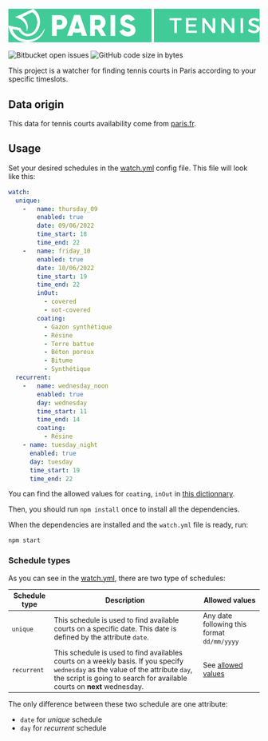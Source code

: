 
<p align="center">
  <img src="./res/paris_tennis.png" width="850" title="parisTennis">
</p>


![Bitbucket open issues](https://img.shields.io/bitbucket/issues/cdugeai/tennis-paris-watcher)
![GitHub code size in bytes](https://img.shields.io/github/languages/code-size/cdugeai/tennis-paris-watcher)

This project is a watcher for finding tennis courts in Paris according to your specific timeslots.

## Data origin

This data for tennis courts availability come from [paris.fr](https://tennis.paris.fr/tennis/jsp/site/Portal.jsp?page=tennisParisien&view=les_tennis_parisiens).

## Usage

Set your desired schedules in the [watch.yml](watch.yml) config file. This file will look like this:

```yaml
watch:
  unique:
    -   name: thursday_09
        enabled: true
        date: 09/06/2022
        time_start: 18
        time_end: 22
    -   name: friday_10
        enabled: true
        date: 10/06/2022
        time_start: 19
        time_end: 22
        inOut:
          - covered
          - not-covered
        coating:
          - Gazon synthétique
          - Résine
          - Terre battue
          - Béton poreux
          - Bitume
          - Synthétique
  recurrent:
    -   name: wednesday_noon
        enabled: true
        day: wednesday
        time_start: 11
        time_end: 14
        coating:
          - Résine
    - name: tuesday_night
      enabled: true
      day: tuesday
      time_start: 19
      time_end: 22

```

You can find the allowed values for `coating`, `inOut` in [this dictionnary](schedule_config/allowed_values.js).

Then, you should run `npm install` once to install all the dependencies.

When the dependencies are installed and the `watch.yml` file is ready, run:
```shell script
npm start
```

### Schedule types

As you can see in the [watch.yml](watch.yml), there are two type of schedules:

|Schedule type | Description| Allowed values|
|--- | ---|---|
| `unique` | This schedule is used to find available courts on a specific date. This date is defined by the attribute `date`. | Any date following this format `dd/mm/yyyy`|
| `recurrent` | This schedule is used to find availables courts on a weekly basis. If you specify `wednesday` as the value of the attribute `day`, the script is going to search for available courts on **next** wednesday.| See  [allowed values](schedule_config/allowed_values.js) |


The only difference between these two schedule are one attribute:
- `date` for *unique* schedule
- `day` for *recurrent* schedule

